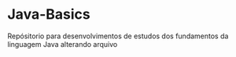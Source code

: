# Java-Basics
Repósitorio para desenvolvimentos de estudos dos fundamentos da linguagem Java alterando arquivo
